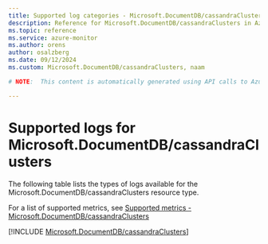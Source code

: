 ```yaml
---
title: Supported log categories - Microsoft.DocumentDB/cassandraClusters
description: Reference for Microsoft.DocumentDB/cassandraClusters in Azure Monitor Logs.
ms.topic: reference
ms.service: azure-monitor
ms.author: orens
author: osalzberg
ms.date: 09/12/2024
ms.custom: Microsoft.DocumentDB/cassandraClusters, naam

# NOTE:  This content is automatically generated using API calls to Azure. Any edits made on these files will be overwritten in the next run of the script. 

---
```





# Supported logs for Microsoft.DocumentDB/cassandraClusters  
The following table lists the types of logs available for the Microsoft.DocumentDB/cassandraClusters resource type.
  
  
  
For a list of supported metrics, see [Supported metrics - Microsoft.DocumentDB/cassandraClusters](../supported-metrics/microsoft-documentdb-cassandraclusters-metrics.md)  
  

  
[!INCLUDE [Microsoft.DocumentDB/cassandraClusters](~/reusable-content/ce-skilling/azure/includes/azure-monitor/reference/logs/microsoft-documentdb-cassandraclusters-logs-include.md)]  
  


